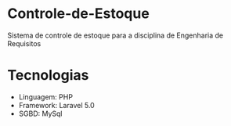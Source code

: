 # Controle-de-Estoque
Sistema de controle de estoque para a disciplina de Engenharia de Requisitos

# Tecnologias
- Linguagem: PHP
- Framework: Laravel 5.0
- SGBD: MySql
